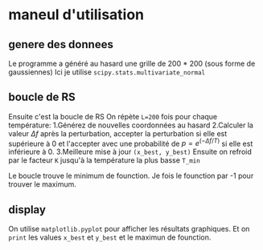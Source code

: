 # maneul d'utilisation
## genere des donnees
Le programme a généré au hasard une grille de 200 * 200 (sous forme de gaussiennes)
Ici je utilise `scipy.stats.multivariate_normal`
## boucle de RS
Ensuite c'est la boucle de RS
On répète `L=200` fois pour chaque température:
1.Générez de nouvelles coordonnées au hasard
2.Calculer la valeur $\Delta f$ après la perturbation, accepter la perturbation si elle est supérieure à 0 et l'accepter avec une probabilité de $p=e^(−\Delta f/T)$ si elle est inférieure à 0.
3.Meilleure mise à jour `(x_best, y_best)`
Ensuite on refroid par le facteur `K` jusqu'à la température la plus basse `T_min`

Le boucle trouve le minimum de founction.
Je fois le founction par -1 pour trouver le maximum.
## display
On utilise `matplotlib.pyplot` pour afficher les résultats graphiques.
Et on `print` les values `x_best` et `y_best` et le maximun de founction.